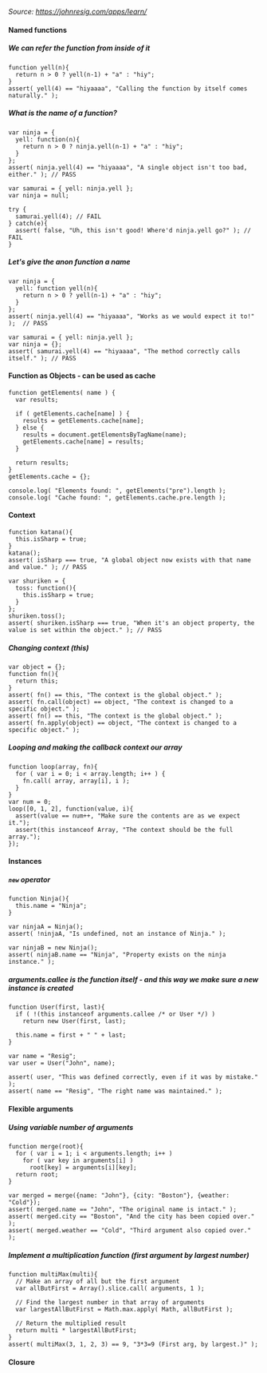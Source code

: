 *Source: https://johnresig.com/apps/learn/* 
#### Named functions
##### We can refer the function from inside of it
```
function yell(n){ 
  return n > 0 ? yell(n-1) + "a" : "hiy"; 
} 
assert( yell(4) == "hiyaaaa", "Calling the function by itself comes naturally." );
```

##### What is the name of a function?
```
var ninja = {
  yell: function(n){
    return n > 0 ? ninja.yell(n-1) + "a" : "hiy";
  }
};
assert( ninja.yell(4) == "hiyaaaa", "A single object isn't too bad, either." ); // PASS

var samurai = { yell: ninja.yell };
var ninja = null;

try {
  samurai.yell(4); // FAIL
} catch(e){
  assert( false, "Uh, this isn't good! Where'd ninja.yell go?" ); // FAIL
}

```

##### Let's give the anon function a name
```
var ninja = { 
  yell: function yell(n){ 
    return n > 0 ? yell(n-1) + "a" : "hiy"; 
  } 
}; 
assert( ninja.yell(4) == "hiyaaaa", "Works as we would expect it to!" );  // PASS
 
var samurai = { yell: ninja.yell }; 
var ninja = {}; 
assert( samurai.yell(4) == "hiyaaaa", "The method correctly calls itself." ); // PASS
```


#### Function as Objects - can be used as cache
```
function getElements( name ) { 
  var results; 
 
  if ( getElements.cache[name] ) { 
    results = getElements.cache[name]; 
  } else { 
    results = document.getElementsByTagName(name); 
    getElements.cache[name] = results; 
  } 
 
  return results; 
} 
getElements.cache = {}; 
 
console.log( "Elements found: ", getElements("pre").length ); 
console.log( "Cache found: ", getElements.cache.pre.length );
````

#### Context
```
function katana(){ 
  this.isSharp = true; 
} 
katana(); 
assert( isSharp === true, "A global object now exists with that name and value." ); // PASS
 
var shuriken = { 
  toss: function(){ 
    this.isSharp = true; 
  } 
}; 
shuriken.toss(); 
assert( shuriken.isSharp === true, "When it's an object property, the value is set within the object." ); // PASS
```

##### Changing context (this)

```
var object = {}; 
function fn(){ 
  return this; 
} 
assert( fn() == this, "The context is the global object." ); 
assert( fn.call(object) == object, "The context is changed to a specific object." );
assert( fn() == this, "The context is the global object." ); 
assert( fn.apply(object) == object, "The context is changed to a specific object." );
```

##### Looping and making the callback context our array

```
function loop(array, fn){ 
  for ( var i = 0; i < array.length; i++ ) {
    fn.call( array, array[i], i );
  }
} 
var num = 0; 
loop([0, 1, 2], function(value, i){ 
  assert(value == num++, "Make sure the contents are as we expect it."); 
  assert(this instanceof Array, "The context should be the full array."); 
});
```

#### Instances

##### `new` operator
```
function Ninja(){ 
  this.name = "Ninja"; 
} 
 
var ninjaA = Ninja(); 
assert( !ninjaA, "Is undefined, not an instance of Ninja." ); 
 
var ninjaB = new Ninja(); 
assert( ninjaB.name == "Ninja", "Property exists on the ninja instance." );
```

##### arguments.callee is the function itself - and this way we make sure a new instance is created
```
function User(first, last){ 
  if ( !(this instanceof arguments.callee /* or User */) ) 
    return new User(first, last); 
   
  this.name = first + " " + last; 
} 
 
var name = "Resig"; 
var user = User("John", name); 
 
assert( user, "This was defined correctly, even if it was by mistake." ); 
assert( name == "Resig", "The right name was maintained." );
```

#### Flexible arguments
##### Using variable number of arguments
```
function merge(root){
  for ( var i = 1; i < arguments.length; i++ )
    for ( var key in arguments[i] )
      root[key] = arguments[i][key];
  return root;
}

var merged = merge({name: "John"}, {city: "Boston"}, {weather: "Cold"});
assert( merged.name == "John", "The original name is intact." );
assert( merged.city == "Boston", "And the city has been copied over." );
assert( merged.weather == "Cold", "Third argument also copied over." );
```

##### Implement a multiplication function (first argument by largest number)
```
function multiMax(multi){ 
  // Make an array of all but the first argument 
  var allButFirst = Array().slice.call( arguments, 1 ); 
 
  // Find the largest number in that array of arguments 
  var largestAllButFirst = Math.max.apply( Math, allButFirst ); 
 
  // Return the multiplied result 
  return multi * largestAllButFirst; 
} 
assert( multiMax(3, 1, 2, 3) == 9, "3*3=9 (First arg, by largest.)" );
```

#### Closure
